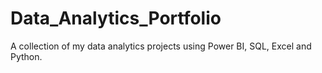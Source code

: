 # Data_Analytics_Portfolio
A collection of my data analytics projects using Power BI, SQL, Excel and Python.

